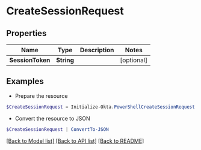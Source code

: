 # CreateSessionRequest
## Properties

Name | Type | Description | Notes
------------ | ------------- | ------------- | -------------
**SessionToken** | **String** |  | [optional] 

## Examples

- Prepare the resource
```powershell
$CreateSessionRequest = Initialize-Okta.PowerShellCreateSessionRequest  -SessionToken null
```

- Convert the resource to JSON
```powershell
$CreateSessionRequest | ConvertTo-JSON
```

[[Back to Model list]](../README.md#documentation-for-models) [[Back to API list]](../README.md#documentation-for-api-endpoints) [[Back to README]](../README.md)

